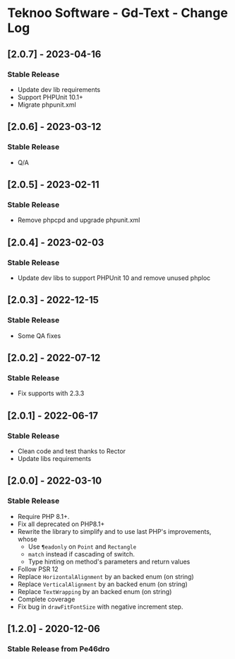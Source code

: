 # Teknoo Software - Gd-Text - Change Log

## [2.0.7] - 2023-04-16
### Stable Release
- Update dev lib requirements
- Support PHPUnit 10.1+
- Migrate phpunit.xml

## [2.0.6] - 2023-03-12
### Stable Release
- Q/A

## [2.0.5] - 2023-02-11
### Stable Release
- Remove phpcpd and upgrade phpunit.xml

## [2.0.4] - 2023-02-03
### Stable Release
- Update dev libs to support PHPUnit 10 and remove unused phploc

## [2.0.3] - 2022-12-15
### Stable Release
- Some QA fixes

## [2.0.2] - 2022-07-12
### Stable Release
- Fix supports with 2.3.3

## [2.0.1] - 2022-06-17
### Stable Release
- Clean code and test thanks to Rector
- Update libs requirements

## [2.0.0] - 2022-03-10
### Stable Release
- Require PHP 8.1+.
- Fix all deprecated on PHP8.1+
- Rewrite the library to simplify and to use last PHP's improvements, whose
  - Use `¶eadonly` on `Point` and `Rectangle`
  - `match` instead if cascading of switch.
  - Type hinting on method's parameters and return values
- Follow PSR 12
- Replace `HorizontalAlignment` by an backed enum (on string)
- Replace `VerticalAlignment` by an backed enum (on string)
- Replace `TextWrapping` by an backed enum (on string)
- Complete coverage
- Fix bug in `drawFitFontSize` with negative increment step.

## [1.2.0] - 2020-12-06
### Stable Release from Pe46dro


